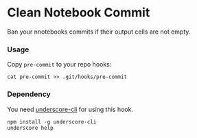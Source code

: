 # Clean Notebook Commit

Ban your nnotebooks commits if their output cells are not empty.

### Usage
Copy `pre-commit` to your repo hooks: 

    cat pre-commit >> .git/hooks/pre-commit

### Dependency
You need [underscore-cli](https://github.com/ddopson/underscore-cli) for using this hook.

    npm install -g underscore-cli
    underscore help